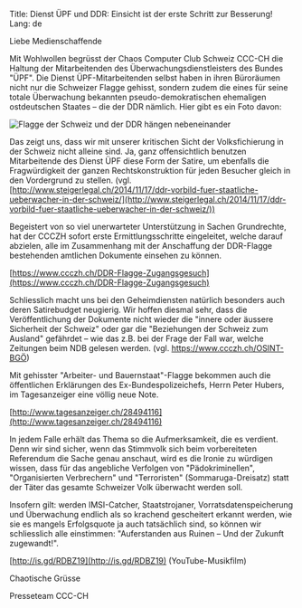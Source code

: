 Title: Dienst ÜPF und DDR: Einsicht ist der erste Schritt zur Besserung!
Lang: de

Liebe Medienschaffende 

Mit Wohlwollen begrüsst der Chaos Computer Club Schweiz CCC-CH die Haltung der Mitarbeitenden des Überwachungsdienstleisters des Bundes "ÜPF". Die Dienst ÜPF-Mitarbeitenden selbst haben in ihren Büroräumen nicht nur die Schweizer Flagge gehisst, sondern zudem die eines für seine totale Überwachung bekannten pseudo-demokratischen ehemaligen ostdeutschen Staates – die der DDR nämlich. Hier gibt es ein Foto davon: 

![Flagge der Schweiz und der DDR hängen nebeneinander](images/schweiz_und_ddr.jpg)

Das zeigt uns, dass wir mit unserer kritischen Sicht der Volksfichierung in der Schweiz nicht alleine sind. Ja, ganz offensichtlich benutzen Mitarbeitende des Dienst ÜPF diese Form der Satire, um ebenfalls die Fragwürdigkeit der ganzen Rechtskonstruktion für jeden Besucher gleich in den Vordergrund zu stellen. (vgl. [http://www.steigerlegal.ch/2014/11/17/ddr-vorbild-fuer-staatliche-ueberwacher-in-der-schweiz/](http://www.steigerlegal.ch/2014/11/17/ddr-vorbild-fuer-staatliche-ueberwacher-in-der-schweiz/)) 

Begeistert von so viel unerwarteter Unterstützung in Sachen Grundrechte, hat der CCCZH sofort erste Ermittlungsschritte eingeleitet, welche darauf abzielen, alle im Zusammenhang mit der Anschaffung der DDR-Flagge bestehenden amtlichen Dokumente einsehen zu können. 

[https://www.ccczh.ch/DDR-Flagge-Zugangsgesuch](https://www.ccczh.ch/DDR-Flagge-Zugangsgesuch)

Schliesslich macht uns bei den Geheimdiensten natürlich besonders auch deren Satirebudget neugierig. Wir hoffen diesmal sehr, dass die Veröffentlichung der Dokumente nicht wieder die "innere oder äussere Sicherheit der Schweiz" oder gar die "Beziehungen der Schweiz zum Ausland" gefährdet – wie das z.B. bei der Frage der Fall war, welche Zeitungen beim NDB gelesen werden. (vgl. https://www.ccczh.ch/OSINT-BGÖ) 

Mit gehisster "Arbeiter- und Bauernstaat"-Flagge bekommen auch die öffentlichen Erklärungen des Ex-Bundespolizeichefs, Herrn Peter Hubers, im Tagesanzeiger eine völlig neue Note. 

[http://www.tagesanzeiger.ch/28494116](http://www.tagesanzeiger.ch/28494116)

In jedem Falle erhält das Thema so die Aufmerksamkeit, die es verdient. Denn wir sind sicher, wenn das Stimmvolk sich beim vorbereiteten Referendum die Sache genau anschaut, wird es die Ironie zu würdigen wissen, dass für das angebliche Verfolgen von "Pädokriminellen", "Organisierten Verbrechern" und "Terroristen" (Sommaruga-Dreisatz) statt der Täter das gesamte Schweizer Volk überwacht werden soll. 

Insofern gilt: werden IMSI-Catcher, Staatstrojaner, Vorratsdatenspeicherung und Überwachung endlich als so krachend gescheitert erkannt werden, wie sie es mangels Erfolgsquote ja auch tatsächlich sind, so können wir schliesslich alle einstimmen: "Auferstanden aus Ruinen – Und der Zukunft zugewandt!". 

[http://is.gd/RDBZ19](http://is.gd/RDBZ19) (YouTube-Musikfilm) 

Chaotische Grüsse 

Presseteam CCC-CH 
